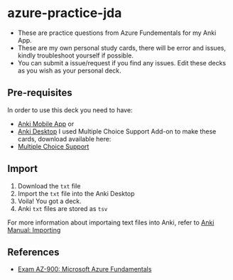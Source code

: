 # azure-practice-jda
- These are practice questions from Azure Fundementals for my Anki App. 
- These are my own personal study cards, there will be error and issues, kindly troubleshoot yourself if possible. 
- You can submit a issue/request if you find any issues. Edit these decks as you wish as your personal deck.

## Pre-requisites
In order to use this deck you need to have:
- [Anki Mobile App](https://apps.ankiweb.net) or
- [Anki Desktop](https://apps.ankiweb.net)
I used Multiple Choice Support Add-on to make these cards, download available here:
- [Multiple Choice Support](https://ankiweb.net/shared/info/1497603664)

## Import 
1. Download the `txt` file
2. Import the `txt` file into the Anki Desktop
3. Voila! You got a deck. 
4. Anki `txt` files are stored as `tsv` 

For more information about importaing text files into Anki, refer to [Anki Manual: Importing](https://docs.ankiweb.net/importing.html) 

## References
- [Exam AZ-900: Microsoft Azure Fundamentals](https://learn.microsoft.com/en-us/certifications/exams/az-900/)